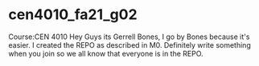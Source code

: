 # cen4010_fa21_g02
Course:CEN 4010 
Hey Guys its Gerrell Bones, I go by Bones because it's easier. I created the REPO as described in M0.
Definitely write something when you join so we all know that everyone is in the REPO.
